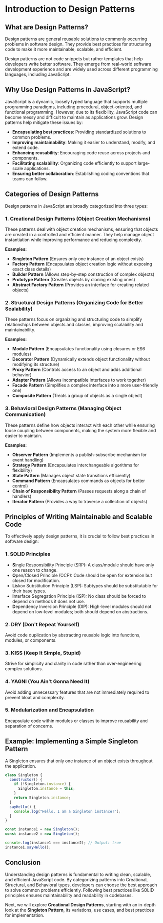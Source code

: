 # Introduction to Design Patterns

## What are Design Patterns?

Design patterns are general reusable solutions to commonly occurring problems in software design. They provide best practices for structuring code to make it more maintainable, scalable, and efficient.

Design patterns are not code snippets but rather templates that help developers write better software. They emerge from real-world software development experience and are widely used across different programming languages, including JavaScript.

## Why Use Design Patterns in JavaScript?

JavaScript is a dynamic, loosely typed language that supports multiple programming paradigms, including procedural, object-oriented, and functional programming. However, due to its flexibility, JavaScript code can become messy and difficult to maintain as applications grow. Design patterns help mitigate these issues by:

- **Encapsulating best practices**: Providing standardized solutions to common problems.
- **Improving maintainability**: Making it easier to understand, modify, and extend code.
- **Enhancing reusability**: Encouraging code reuse across projects and components.
- **Facilitating scalability**: Organizing code efficiently to support large-scale applications.
- **Ensuring better collaboration**: Establishing coding conventions that teams can follow.

## Categories of Design Patterns

Design patterns in JavaScript are broadly categorized into three types:

### 1. **Creational Design Patterns** (Object Creation Mechanisms)

These patterns deal with object creation mechanisms, ensuring that objects are created in a controlled and efficient manner. They help manage object instantiation while improving performance and reducing complexity.

**Examples:**

- **Singleton Pattern** (Ensures only one instance of an object exists)
- **Factory Pattern** (Encapsulates object creation logic without exposing exact class details)
- **Builder Pattern** (Allows step-by-step construction of complex objects)
- **Prototype Pattern** (Creates objects by cloning existing ones)
- **Abstract Factory Pattern** (Provides an interface for creating related objects)

### 2. **Structural Design Patterns** (Organizing Code for Better Scalability)

These patterns focus on organizing and structuring code to simplify relationships between objects and classes, improving scalability and maintainability.

**Examples:**

- **Module Pattern** (Encapsulates functionality using closures or ES6 modules)
- **Decorator Pattern** (Dynamically extends object functionality without modifying its structure)
- **Proxy Pattern** (Controls access to an object and adds additional behavior)
- **Adapter Pattern** (Allows incompatible interfaces to work together)
- **Facade Pattern** (Simplifies a complex interface into a more user-friendly one)
- **Composite Pattern** (Treats a group of objects as a single object)

### 3. **Behavioral Design Patterns** (Managing Object Communication)

These patterns define how objects interact with each other while ensuring loose coupling between components, making the system more flexible and easier to maintain.

**Examples:**

- **Observer Pattern** (Implements a publish-subscribe mechanism for event handling)
- **Strategy Pattern** (Encapsulates interchangeable algorithms for flexibility)
- **State Pattern** (Manages object state transitions efficiently)
- **Command Pattern** (Encapsulates commands as objects for better control)
- **Chain of Responsibility Pattern** (Passes requests along a chain of handlers)
- **Iterator Pattern** (Provides a way to traverse a collection of objects)

## Principles of Writing Maintainable and Scalable Code

To effectively apply design patterns, it is crucial to follow best practices in software design:

### 1. **SOLID Principles**

- **S**ingle Responsibility Principle (SRP): A class/module should have only one reason to change.
- **O**pen/Closed Principle (OCP): Code should be open for extension but closed for modification.
- **L**iskov Substitution Principle (LSP): Subtypes should be substitutable for their base types.
- **I**nterface Segregation Principle (ISP): No class should be forced to depend on methods it does not use.
- **D**ependency Inversion Principle (DIP): High-level modules should not depend on low-level modules; both should depend on abstractions.

### 2. **DRY (Don't Repeat Yourself)**

Avoid code duplication by abstracting reusable logic into functions, modules, or components.

### 3. **KISS (Keep It Simple, Stupid)**

Strive for simplicity and clarity in code rather than over-engineering complex solutions.

### 4. **YAGNI (You Ain't Gonna Need It)**

Avoid adding unnecessary features that are not immediately required to prevent bloat and complexity.

### 5. **Modularization and Encapsulation**

Encapsulate code within modules or classes to improve reusability and separation of concerns.

## Example: Implementing a Simple Singleton Pattern

A Singleton ensures that only one instance of an object exists throughout the application.

```javascript
class Singleton {
  constructor() {
    if (!Singleton.instance) {
      Singleton.instance = this;
    }
    return Singleton.instance;
  }
  sayHello() {
    console.log("Hello, I am a Singleton instance!");
  }
}

const instance1 = new Singleton();
const instance2 = new Singleton();

console.log(instance1 === instance2); // Output: true
instance1.sayHello();
```

## Conclusion

Understanding design patterns is fundamental to writing clean, scalable, and efficient JavaScript code. By categorizing patterns into Creational, Structural, and Behavioral types, developers can choose the best approach to solve common problems efficiently. Following best practices like SOLID principles ensures maintainability and readability in codebases.

Next, we will explore **Creational Design Patterns**, starting with an in-depth look at the **Singleton Pattern**, its variations, use cases, and best practices for implementation.
